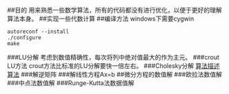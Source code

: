 ##目的
用来熟悉一些数学算法，所有的代码都没有进行优化，以便于更好的理解算法本身。
##实现一些代数计算
##编译方法
windows下需要cygwin
```
autoreconf --install
./configure
make
```
###LU分解
考虑到数值精确性，每次将列中绝对值最大的作为主元。
###crout LU方法
crout方法比标准的LU分解要快一倍左右。
###Cholesky分解
[算法描述](http://mathfaculty.fullerton.edu/mathews/n2003/CholeskyMod.html)</br>
[算法](http://www.netlib.org/utk/papers/factor/node9.html)
###解逆矩阵
###解线性方程Ax=b
##微分方程的数值解
###欧拉法数值解
###中点法数值解
###Runge-Kutta法数据值解